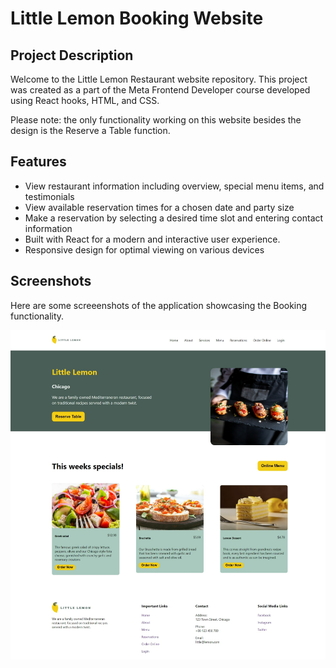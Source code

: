 # Little Lemon Booking Website

## Project Description

Welcome to the Little Lemon Restaurant website repository. This project was created as a part of the Meta Frontend Developer course developed using React hooks, HTML, and CSS.

Please note: the only functionality working on this website besides the design is the Reserve a Table function.

## Features

- View restaurant information including overview, special menu items, and testimonials
- View available reservation times for a chosen date and party size
- Make a reservation by selecting a desired time slot and entering contact information
- Built with React for a modern and interactive user experience.
- Responsive design for optimal viewing on various devices

## Screenshots
Here are some screeenshots of the application showcasing the Booking functionality.

![little lemon website table booking](/src/images/github-cover.png)


